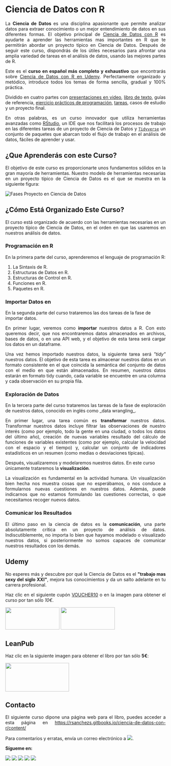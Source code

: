  



# Ciencia de Datos con R



<p align="justify">La <strong>Ciencia de Datos </strong>es una disciplina apasionante que permite analizar datos para extraer conocimiento o un mejor entendimiento de datos en sus diferentes formas. El objetivo principal de <a href=https://www.udemy.com/ciencia-de-datos-con-r target="_blank">Ciencia de Datos con R</a>
 es ayudarte a aprender las herramientas mas importantes en R que te permitirán abordar un proyecto típico en Ciencia de Datos.
Después de seguir este curso, dispondrás de los útiles necesarios para afrontar una amplia variedad de tareas en el análisis de datos, usando las mejores partes de R.</p>


<p align="justify">Este es el <strong>curso en español más completo y exhaustivo</strong> que encontrarás sobre <a href=https://www.udemy.com/ciencia-de-datos-con-r target="_blank">Ciencia de Datos con R en Udemy</a>. Perfectamente organizado y metódico, introduce todos los temas de forma sencilla, gradual y 100% práctica.</p>

<p align="justify">Dividido en cuatro partes con <a href="https://www.youtube.com/playlist?list=PLwMc8F2IRi4U6ZFeMO0PPcypEogkJp2GL" target="_blank">presentaciones en video</a>, <a href=https://leanpub.com/ciencia-de-datos-con-r target="_blank">libro de texto</a>,    guías de referencia, <a href=https://github.com/rsanchezs/programacion-en-r target="_blank">ejercicio prácticos de programación</a>, <a href=https://github.com/rsanchezs/ciencia-datos-con-r-tareas target="_blank">tareas</a>, casos de estudio y un proyecto final.</p>

<p align="justify">En otras palabras, es un curso innovador que utiliza herramientas avanzadas como <a href=https://www.rstudio.com target="_blank">RStudio</a>, un IDE que nos facilitará los procesos de trabajo en las diferentes tareas de un proyecto de Ciencia de Datos y <a href=https://www.tidyverse.org/ target="_blank"><code>Tidyverse</code></a> un conjunto de paquetes que abarcan todo el flujo de trabajo en el análisis de datos, fáciles de aprender y usar.</p>


## ¿Que Aprenderás con este Curso?


<p align="justify">El objetivo de este curso es proporcionarte unos fundamentos sólidos en la gran mayoría de herramientas. Nuestro modelo de herramientas necesarias en un proyecto típico de Ciencia de Datos es el que se muestra en la siguiente figura:</p>



![Fases Proyecto en Ciencia de Datos](https://i.imgur.com/DO2BKK7.png)

## ¿Cómo Está Organizado Este Curso?


<p align="justify">El curso está organizado de acuerdo con las herramientas necesarias en un proyecto típico de Ciencia de Datos, en el orden en que las usaremos en nuestros análisis de datos.</p>

### Programación en R

En la primera parte del curso, aprenderemos el lenguaje de programación R:
1. La Sintaxis de R.
2. Estructuras de Datos en R.
3. Estructuras de Control en R.
4. Funciones en R.
5. Paquetes en R.

### Importar Datos en 

En la segunda parte del curso trataremos las dos tareas de la fase de importar datos.

<p align="justify">En primer lugar, veremos como <strong>importar</strong> nuestros datos a R. Con esto queremos decir, que nos encontraremos datos almacenados en archivos, bases de datos, o en una API web, y el objetivo de esta tarea será cargar los datos en un dataframe.</p>


<p align="justify">Una vez hemos importado nuestros datos, la siguiente tarea será <em>"tidy"</em> nuestros datos. El objetivo de esta tarea es almacenar nuestros datos en un formato consistente en el que coincida la semántica del conjunto de datos con el medio en que están almacenados. En resumen, nuestros datos estarán en formato tidy cuando, cada variable se encuentre en una columna y cada observación en su propia fila.</p>
 

### Exploración de Datos


<p align="justify">En la tercera parte del curso trataremos las tareas de la fase de exploración de nuestros datos, conocido en inglés como _data wrangling_.</p>

<p align="justify">En primer lugar, una tarea común es <strong>transformar</strong> nuestros datos. Transformar nuestros datos incluye filtrar las observaciones de nuestro interés (como por ejemplo, todo la gente en una ciudad, o todos los datos del último año), creación de nuevas variables resultado del cálculo de funciones de variables existentes (como por ejemplo, calcular la velocidad con el espacio y el tiempo) y, calcular un conjunto de indicadores estadísticos en un resumen (como medias o desviaciones típicas).</p>

Después, visualizaremos y modelaremos nuestros datos. En este curso únicamente trataremos la <strong>visualización</strong>.

<p align="justify">La visualización es fundamental en la actividad humana. Un visualización bien hecha nos muestra cosas que no esperábamos, o nos conduce a formularnos nuevas cuestiones en nuestros datos. Además, puede indicarnos que no estamos formulando las cuestiones correctas, o que necesitamos recoger  nuevos datos.</p>

### Comunicar los Resultados

<p align="justify">El último paso en la ciencia de datos es la <strong>comunicación</strong>, una parte absolutamente crítica en un proyecto de análisis de datos. Indiscutiblemente, no importa lo bien que hayamos modelado o visualizado nuestros datos, si posteriormente no somos capaces de comunicar nuestros resultados con los demás.</p>


## Udemy

<p align="justify">No esperes más y descubre por qué la Ciencia de Datos es el <strong>"trabajo mas sexy del siglo XXI"</strong>, mejora tus conocimientos y da un salto adelante en tu carrera profesional.</p>

<p align="justify">Haz clic en el siguiente cupón <a href="https://www.udemy.com/ciencia-de-datos-con-r/?couponCode=VOUCHER10" target="_blank">VOUCHER10</a> o en la imagen para obtener el curso por tan sólo <em>10€</em>.</p>


<a href="https://www.udemy.com/ciencia-de-datos-con-r/?couponCode=VOUCHER10" target="_blank"><img src="https://i.imgur.com/zjjWEWV.png" width="170" height="70"></a>
<a href="https://www.udemy.com/ciencia-de-datos-con-r/?src=sac&kw=cien#instructor-1" target="_blank"><img src="https://imgur.com/Yi2ZFiu.png" width="170" height="70"></a></p>




## LeanPub

Haz clic en la siguiente imagen para obtener el libro por tan sólo __5€__:


<a href="https://leanpub.com/ciencia-de-datos-con-r/c/CSI5qnSGUUkL" target="_blank"><img src="https://i.imgur.com/VRMrT0I.png" width="200" height="90"></a>


## Contacto

<p align="justify">El siguiente curso dipone una página web para el libro, puedes acceder a esta página en <a href="https://rsanchezs.gitbooks.io/ciencia-de-datos-con-r/content/" target="_blank">https://rsanchezs.gitbooks.io/ciencia-de-datos-con-r/content/</a></p>

<p align="justify">Para comentarios y erratas, envía un correo electrónico a <a href="mailto:ciencia.datos.con.r@gmail.com" target="_blank"><img src="https://i.imgur.com/PJGlEba.png"></a>.</p>

__Sígueme en:__

<a href="https://plus.google.com/+RubénSánchezSancho?hl=es" target="_blank"><img src="https://i.imgur.com/nFk0c7l.png"></a>
<a href="https://www.linkedin.com/in/ruben-sanchez-sancho-767993139/" target="_blank"><img src="https://i.imgur.com/ccAeFjJ.png"></a>
<a href="https://twitter.com/rsanchezs76" target="_blank"><img src="https://i.imgur.com/DF48Oy0.png"></a>
<a href="https://datasciencesexy.wordpress.com/" target="_blank"><img src="https://i.imgur.com/GqYvC8A.png"></a>
<a href="https://www.youtube.com/channel/UCmM75BqRDZ1_6Ug5fZjD-Dg?view_as=subscriber" target="_blank"><img src="https://i.imgur.com/NmPCBRQ.png"></a>



